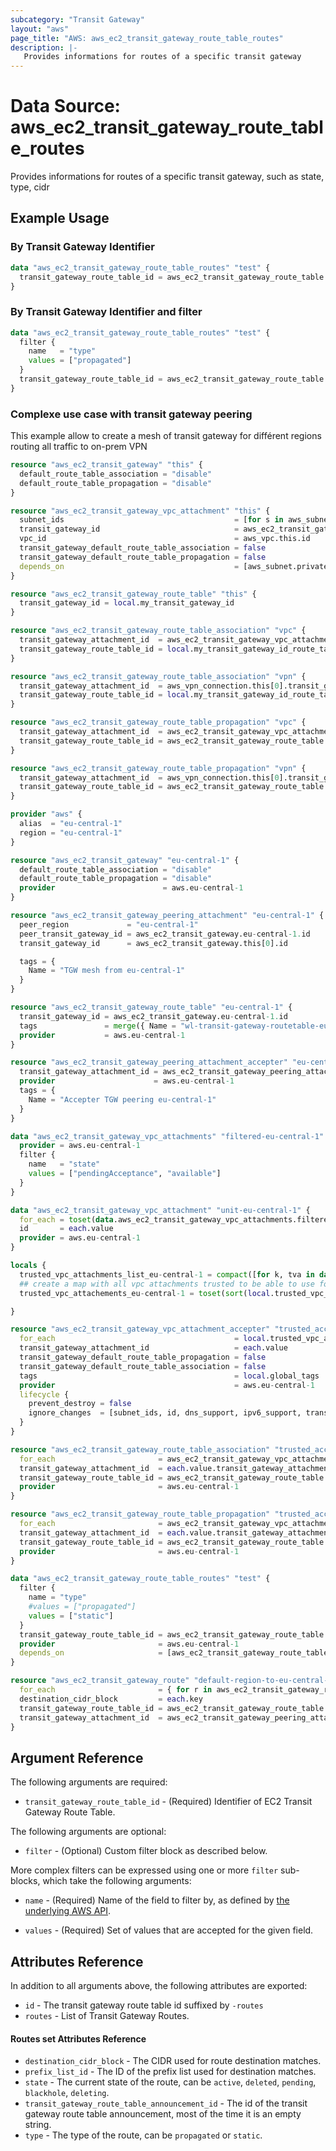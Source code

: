 ```yaml
---
subcategory: "Transit Gateway"
layout: "aws"
page_title: "AWS: aws_ec2_transit_gateway_route_table_routes"
description: |-
   Provides informations for routes of a specific transit gateway
---
```


# Data Source: aws_ec2_transit_gateway_route_table_routes

Provides informations for routes of a specific transit gateway, such as state, type, cidr

## Example Usage

### By Transit Gateway Identifier

```terraform
data "aws_ec2_transit_gateway_route_table_routes" "test" {
  transit_gateway_route_table_id = aws_ec2_transit_gateway_route_table.example.id
}
```

### By Transit Gateway Identifier and filter

```terraform
data "aws_ec2_transit_gateway_route_table_routes" "test" {
  filter {
    name   = "type"
    values = ["propagated"]
  }
  transit_gateway_route_table_id = aws_ec2_transit_gateway_route_table.example.id
}
```

### Complexe use case with transit gateway peering

This example allow to create a mesh of transit gateway for différent regions routing all traffic to on-prem VPN

```terraform
resource "aws_ec2_transit_gateway" "this" {
  default_route_table_association = "disable"
  default_route_table_propagation = "disable"
}

resource "aws_ec2_transit_gateway_vpc_attachment" "this" {
  subnet_ids                                      = [for s in aws_subnet.private : s.id]
  transit_gateway_id                              = aws_ec2_transit_gateway.this[0].id
  vpc_id                                          = aws_vpc.this.id
  transit_gateway_default_route_table_association = false
  transit_gateway_default_route_table_propagation = false
  depends_on                                      = [aws_subnet.private, aws_subnet.public]
}

resource "aws_ec2_transit_gateway_route_table" "this" {
  transit_gateway_id = local.my_transit_gateway_id
}

resource "aws_ec2_transit_gateway_route_table_association" "vpc" {
  transit_gateway_attachment_id  = aws_ec2_transit_gateway_vpc_attachment.this.id
  transit_gateway_route_table_id = local.my_transit_gateway_id_route_table
}

resource "aws_ec2_transit_gateway_route_table_association" "vpn" {
  transit_gateway_attachment_id  = aws_vpn_connection.this[0].transit_gateway_attachment_id
  transit_gateway_route_table_id = local.my_transit_gateway_id_route_table
}

resource "aws_ec2_transit_gateway_route_table_propagation" "vpc" {
  transit_gateway_attachment_id  = aws_ec2_transit_gateway_vpc_attachment.this.id
  transit_gateway_route_table_id = aws_ec2_transit_gateway_route_table.this.id
}

resource "aws_ec2_transit_gateway_route_table_propagation" "vpn" {
  transit_gateway_attachment_id  = aws_vpn_connection.this[0].transit_gateway_attachment_id
  transit_gateway_route_table_id = aws_ec2_transit_gateway_route_table.this.id
}

provider "aws" {
  alias  = "eu-central-1"
  region = "eu-central-1"
}

resource "aws_ec2_transit_gateway" "eu-central-1" {
  default_route_table_association = "disable"
  default_route_table_propagation = "disable"
  provider                        = aws.eu-central-1
}

resource "aws_ec2_transit_gateway_peering_attachment" "eu-central-1" {
  peer_region             = "eu-central-1"
  peer_transit_gateway_id = aws_ec2_transit_gateway.eu-central-1.id
  transit_gateway_id      = aws_ec2_transit_gateway.this[0].id

  tags = {
    Name = "TGW mesh from eu-central-1"
  }
}

resource "aws_ec2_transit_gateway_route_table" "eu-central-1" {
  transit_gateway_id = aws_ec2_transit_gateway.eu-central-1.id
  tags               = merge({ Name = "wl-transit-gateway-routetable-eu-central-1" }, local.global_tags)
  provider           = aws.eu-central-1
}

resource "aws_ec2_transit_gateway_peering_attachment_accepter" "eu-central-1" {
  transit_gateway_attachment_id = aws_ec2_transit_gateway_peering_attachment.eu-central-1.id
  provider                      = aws.eu-central-1
  tags = {
    Name = "Accepter TGW peering eu-central-1"
  }
}

data "aws_ec2_transit_gateway_vpc_attachments" "filtered-eu-central-1" {
  provider = aws.eu-central-1
  filter {
    name   = "state"
    values = ["pendingAcceptance", "available"]
  }
}

data "aws_ec2_transit_gateway_vpc_attachment" "unit-eu-central-1" {
  for_each = toset(data.aws_ec2_transit_gateway_vpc_attachments.filtered-eu-central-1.ids)
  id       = each.value
  provider = aws.eu-central-1
}

locals {
  trusted_vpc_attachments_list_eu-central-1 = compact([for k, tva in data.aws_ec2_transit_gateway_vpc_attachment.unit-eu-central-1 : contains(local.trusted_aws_accounts_ids, lookup(tva, "vpc_owner_id", "")) ? tva.id : ""])
  ## create a map with all vpc attachments trusted to be able to use for_each to avoid conflict on plan/apply ##
  trusted_vpc_attachements_eu-central-1 = toset(sort(local.trusted_vpc_attachments_list_eu-central-1))

}

resource "aws_ec2_transit_gateway_vpc_attachment_accepter" "trusted_accounts_eu-central-1_tgw" {
  for_each                                        = local.trusted_vpc_attachements_eu-central-1
  transit_gateway_attachment_id                   = each.value
  transit_gateway_default_route_table_propagation = false
  transit_gateway_default_route_table_association = false
  tags                                            = local.global_tags
  provider                                        = aws.eu-central-1
  lifecycle {
    prevent_destroy = false
    ignore_changes  = [subnet_ids, id, dns_support, ipv6_support, transit_gateway_id, vpc_id, vpc_owner_id]
  }
}

resource "aws_ec2_transit_gateway_route_table_association" "trusted_accounts_eu-central-1" {
  for_each                       = aws_ec2_transit_gateway_vpc_attachment_accepter.trusted_accounts_eu-central-1_tgw
  transit_gateway_attachment_id  = each.value.transit_gateway_attachment_id
  transit_gateway_route_table_id = aws_ec2_transit_gateway_route_table.eu-central-1.id
  provider                       = aws.eu-central-1
}

resource "aws_ec2_transit_gateway_route_table_propagation" "trusted_accounts_eu-central-1" {
  for_each                       = aws_ec2_transit_gateway_vpc_attachment_accepter.trusted_accounts_eu-central-1_tgw
  transit_gateway_attachment_id  = each.value.transit_gateway_attachment_id
  transit_gateway_route_table_id = aws_ec2_transit_gateway_route_table.eu-central-1.id
  provider                       = aws.eu-central-1
}

data "aws_ec2_transit_gateway_route_table_routes" "test" {
  filter {
    name = "type"
    #values = ["propagated"]
    values = ["static"]
  }
  transit_gateway_route_table_id = aws_ec2_transit_gateway_route_table.eu-central-1.id
  provider                       = aws.eu-central-1
  depends_on                     = [aws_ec2_transit_gateway_route_table_propagation.trusted_accounts_eu-central-1]
}

resource "aws_ec2_transit_gateway_route" "default-region-to-eu-central-1" {
  for_each                       = { for r in aws_ec2_transit_gateway_route_table_routes.test.routes : r.destination_cidr_block => r }
  destination_cidr_block         = each.key
  transit_gateway_route_table_id = aws_ec2_transit_gateway_route_table.this.id
  transit_gateway_attachment_id  = aws_ec2_transit_gateway_peering_attachment.eu-central-1.id
}
```

## Argument Reference

The following arguments are required:

* `transit_gateway_route_table_id` - (Required) Identifier of EC2 Transit Gateway Route Table.

The following arguments are optional:

* `filter` - (Optional) Custom filter block as described below.

More complex filters can be expressed using one or more `filter` sub-blocks,
which take the following arguments:

* `name` - (Required) Name of the field to filter by, as defined by
  [the underlying AWS API](https://docs.aws.amazon.com/AWSEC2/latest/APIReference/API_SearchTransitGatewayRoutes.html).

* `values` - (Required) Set of values that are accepted for the given field.

## Attributes Reference

In addition to all arguments above, the following attributes are exported:

* `id` - The transit gateway route table id suffixed by `-routes`
* `routes` - List of Transit Gateway Routes.

#### Routes set Attributes Reference

* `destination_cidr_block` - The CIDR used for route destination matches.
* `prefix_list_id` - The ID of the prefix list used for destination matches.
* `state` - The current state of the route, can be `active`, `deleted`, `pending`, `blackhole`, `deleting`.
* `transit_gateway_route_table_announcement_id` - The id of the transit gateway route table announcement, most of the time it is an empty string.
* `type` - The type of the route, can be `propagated` or `static`.
